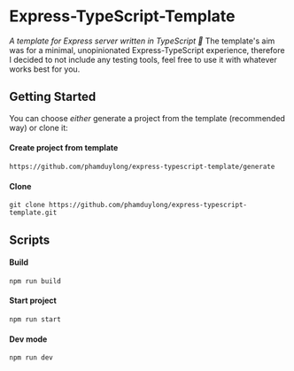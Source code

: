 # Express-TypeScript-Template

*A template for Express server written in TypeScript 🤔* The template's aim was for a minimal, unopinionated Express-TypeScript experience, therefore I decided to not include any testing tools, feel free to use it with whatever works best for you.

## Getting Started
You can choose *either* generate a project from the template (recommended way) or clone it:

#### Create project from template
```console
https://github.com/phamduylong/express-typescript-template/generate
```

#### Clone
```console
git clone https://github.com/phamduylong/express-typescript-template.git
```

## Scripts

#### Build
```console
npm run build
```

#### Start project
```console
npm run start
```

#### Dev mode
```console
npm run dev
```







